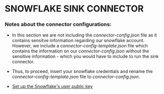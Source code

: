 # SNOWFLAKE SINK CONNECTOR

### Notes about the connector configurations:
- In this section we are not including the *connector-config.json* file as it contains sensitve information regarding our snowflake account. However, we include a *connector-config-template.json* file which contains the information on our *connector-config.json* without the sensitive information - which you would have to include to run the sink connector.

- Thus, to proceed, insert your snowflake credentials and rename the *connector-config-template.json* file to *connector-config.json*.

- [Set up the Snowflake's user public key](https://docs.snowflake.com/en/user-guide/kafka-connector-install#configuring-the-kafka-connector)

